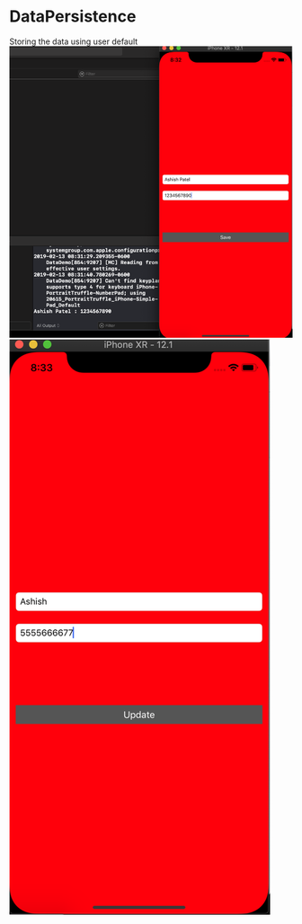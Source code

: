 # DataPersistence
Storing the data using user default
![](https://github.com/ashishvpatel123/DataPersistence/blob/developer/Screen%20Shot%202019-02-13%20at%208.32.18%20AM.png)
![](https://github.com/ashishvpatel123/DataPersistence/blob/developer/Screen%20Shot%202019-02-13%20at%208.33.37%20AM.png)
